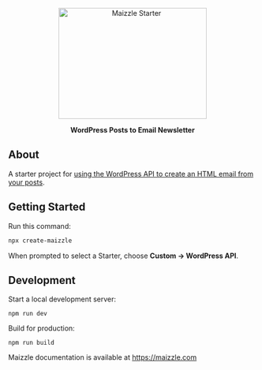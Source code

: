 <div align="center">
  <p>
    <a href="https://maizzle.com" target="_blank">
      <picture>
        <source media="(prefers-color-scheme: dark)" srcset="https://github.com/maizzle/maizzle/raw/master/.github/logo-dark.svg">
        <img alt="Maizzle Starter" src="https://github.com/maizzle/maizzle/raw/master/.github/logo-light.svg" width="300" height="225" style="max-width: 100%;">
      </picture>
    </a>
  </p>

  **WordPress Posts to Email Newsletter**

</div>

## About

A starter project for [using the WordPress API to create an HTML email from your posts](https://maizzle.com/guides/wordpress-api).

## Getting Started

Run this command:

```bash
npx create-maizzle
```

When prompted to select a Starter, choose **Custom → WordPress API**.

## Development

Start a local development server:

```
npm run dev
```

Build for production:

```
npm run build
```

Maizzle documentation is available at https://maizzle.com
